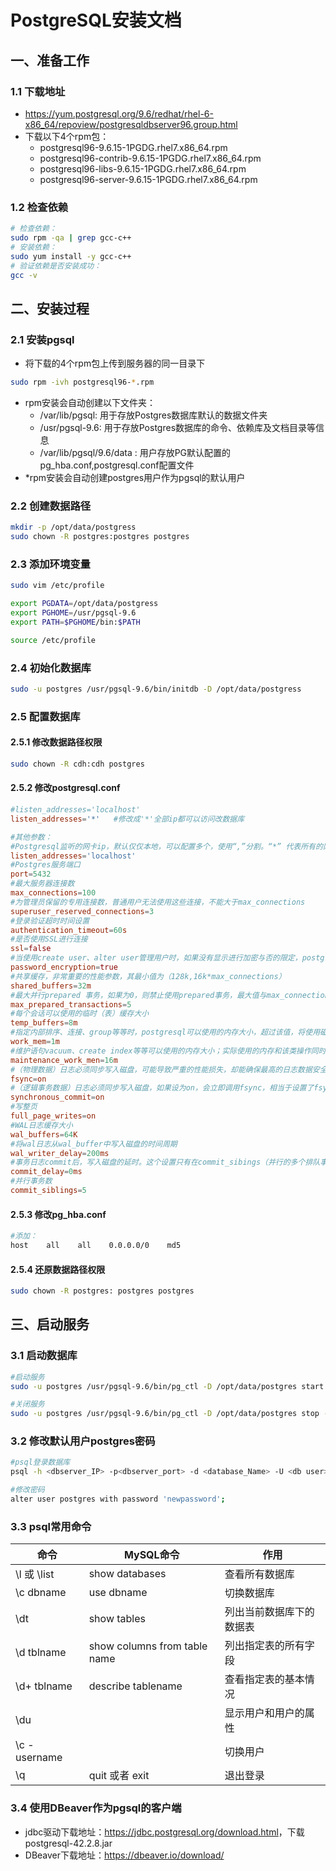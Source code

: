 # PostgreSQL安装文档

## 一、准备工作

### 1.1 下载地址

* <https://yum.postgresql.org/9.6/redhat/rhel-6-x86_64/repoview/postgresqldbserver96.group.html>
* 下载以下4个rpm包：
  * postgresql96-9.6.15-1PGDG.rhel7.x86_64.rpm
  * postgresql96-contrib-9.6.15-1PGDG.rhel7.x86_64.rpm
  * postgresql96-libs-9.6.15-1PGDG.rhel7.x86_64.rpm
  * postgresql96-server-9.6.15-1PGDG.rhel7.x86_64.rpm

### 1.2 检查依赖

```bash
# 检查依赖：
sudo rpm -qa | grep gcc-c++
# 安装依赖：
sudo yum install -y gcc-c++
# 验证依赖是否安装成功：
gcc -v
```

## 二、安装过程

### 2.1 安装pgsql

* 将下载的4个rpm包上传到服务器的同一目录下

```bash
sudo rpm -ivh postgresql96-*.rpm
```

* rpm安装会自动创建以下文件夹：
  * /var/lib/pgsql: 用于存放Postgres数据库默认的数据文件夹
  * /usr/pgsql-9.6: 用于存放Postgres数据库的命令、依赖库及文档目录等信息
  * /var/lib/pgsql/9.6/data : 用户存放PG默认配置的pg_hba.conf,postgresql.conf配置文件
* *rpm安装会自动创建postgres用户作为pgsql的默认用户

### 2.2 创建数据路径

```bash
mkdir -p /opt/data/postgress
sudo chown -R postgres:postgres postgres
```

### 2.3 添加环境变量

```bash
sudo vim /etc/profile

export PGDATA=/opt/data/postgress
export PGHOME=/usr/pgsql-9.6
export PATH=$PGHOME/bin:$PATH

source /etc/profile
```

### 2.4 初始化数据库

```bash
sudo -u postgres /usr/pgsql-9.6/bin/initdb -D /opt/data/postgress
```

### 2.5 配置数据库

#### 2.5.1 修改数据路径权限

```bash
sudo chown -R cdh:cdh postgres
```

#### 2.5.2 修改postgresql.conf

```conf
#listen_addresses='localhost'
listen_addresses='*'   #修改成'*'全部ip都可以访问改数据库

#其他参数：
#Postgresql监听的网卡ip，默认仅仅本地，可以配置多个，使用“,”分割。“*” 代表所有的网卡ip
listen_addresses='localhost'
#Postgres服务端口
port=5432 
#最大服务器连接数
max_connections=100
#为管理员保留的专用连接数，普通用户无法使用这些连接，不能大于max_connections
superuser_reserved_connections=3
#登录验证超时时间设置
authentication_timeout=60s
#是否使用SSL进行连接
ssl=false
#当使用create user、alter user管理用户时，如果没有显示进行加密与否的限定，postgresql服务器是否自动进行密码密
password_encryption=true
#共享缓存，非常重要的性能参数，其最小值为（128k,16k*max_connections）
shared_buffers=32m
#最大并行prepared 事务，如果为0，则禁止使用prepared事务，最大值与max_connections相同
max_prepared_transactions=5
#每个会话可以使用的临时（表）缓存大小
temp_buffers=8m
#指定内部排序、连接、group等等时，postgresql可以使用的内存大小，超过该值，将使用磁盘临时文件；实际使用的内存该类操作同时执行的数目相乘
work_mem=1m
#维护语句vacuum、create index等等可以使用的内存大小；实际使用的内存和该类操作同时执行的数目相乘
maintenance_work_men=16m
#（物理数据）日志必须同步写入磁盘，可能导致严重的性能损失，却能确保最高的日志数据安全
fsync=on
#（逻辑事务数据）日志必须同步写入磁盘，如果设为on，会立即调用fsync，相当于设置了fsync=on
synchronous_commit=on
#写整页
full_page_writes=on
#WAL日志缓存大小
wal_buffers=64K
#将wal日志从wal_buffer中写入磁盘的时间周期
wal_writer_delay=200ms
#事务日志commit后，写入磁盘的延时。这个设置只有在commit_sibings（并行的多个排队事务）在延时内存在是才有效
commit_delay=0ms
#并行事务数
commit_siblings=5
```

#### 2.5.3 修改pg_hba.conf

```bash
#添加：
host    all    all    0.0.0.0/0    md5
```

#### 2.5.4 还原数据路径权限

```bash
sudo chown -R postgres: postgres postgres
```

## 三、启动服务

### 3.1 启动数据库

```bash
#启动服务
sudo -u postgres /usr/pgsql-9.6/bin/pg_ctl -D /opt/data/postgres start

#关闭服务
sudo -u postgres /usr/pgsql-9.6/bin/pg_ctl -D /opt/data/postgres stop -m fast
```

### 3.2 修改默认用户postgres密码

```bash
#psql登录数据库
psql -h <dbserver_IP> -p<dbserver_port> -d <database_Name> -U <db user>

#修改密码
alter user postgres with password 'newpassword';
```

### 3.3 psql常用命令

| 命令          | MySQL命令                    | 作用                     |
| ------------- | ---------------------------- | ------------------------ |
| \l 或 \list   | show databases               | 查看所有数据库           |
| \c dbname     | use dbname                   | 切换数据库               |
| \dt           | show tables                  | 列出当前数据库下的数据表 |
| \d tblname    | show columns from table name | 列出指定表的所有字段     |
| \d+ tblname   | describe tablename           | 查看指定表的基本情况     |
| \du           |                              | 显示用户和用户的属性     |
| \c - username |                              | 切换用户                 |
| \q            | quit 或者 exit               | 退出登录                 |

### 3.4 使用DBeaver作为pgsql的客户端

* jdbc驱动下载地址：<https://jdbc.postgresql.org/download.html>，下载postgresql-42.2.8.jar
* DBeaver下载地址：<https://dbeaver.io/download/>
